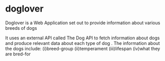 # doglover
Doglover is a Web Application set out to provide information about various breeds of dogs

It uses an external API called The Dog API to fetch information about dogs and produce relevant data about each type of dog .
The information about the dogs include:
(i)breed-group
(ii)temperament
(iii)lifespan
(iv)what they are bred-for
